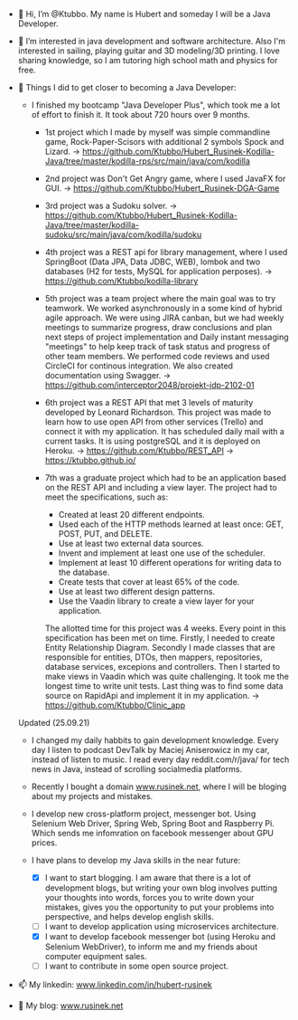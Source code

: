 - 👋 Hi, I’m @Ktubbo. My name is Hubert and someday I will be a Java Developer.
- 👀 I’m interested in java development and software architecture. Also I'm interested in sailing, playing guitar and 3D modeling/3D printing. I love sharing knowledge, 
so I am tutoring high school math and physics for free.
- 🌱 Things I did to get closer to becoming a Java Developer:
    - I finished my bootcamp "Java Developer Plus", which took me a lot of effort to finish it. It took about 720 hours over 9 months.
      - 1st project which I made by myself was simple commandline game, Rock-Paper-Scisors with additional 2 symbols Spock and Lizard.
        -> https://github.com/Ktubbo/Hubert_Rusinek-Kodilla-Java/tree/master/kodilla-rps/src/main/java/com/kodilla
      - 2nd project was Don't Get Angry game, where I used JavaFX for GUI. 
        -> https://github.com/Ktubbo/Hubert_Rusinek-DGA-Game
      - 3rd project was a Sudoku solver.
        -> https://github.com/Ktubbo/Hubert_Rusinek-Kodilla-Java/tree/master/kodilla-sudoku/src/main/java/com/kodilla/sudoku
      - 4th project was a REST api for library management, where I used SpringBoot (Data JPA, Data JDBC, WEB), lombok and two databases (H2 for tests, MySQL 
      for application perposes).
        -> https://github.com/Ktubbo/kodilla-library
      - 5th project was a team project where the main goal was to try teamwork. We worked asynchronously in a some kind of hybrid agile approach. We were using JIRA 
      canban, but we had weekly meetings to summarize progress, draw conclusions and plan next steps of project implementation and Daily instant messaging 
      "meetings" to help keep track of task status and progress of other team members. We performed code reviews and used CircleCI for continous integration.
      We also created documentation using Swagger.
        -> https://github.com/interceptor2048/projekt-jdp-2102-01
      - 6th project was a REST API that met 3 levels of maturity developed by Leonard Richardson. This project was made to learn how to use open API from other services
      (Trello) and connect it with my application. It has scheduled daily mail with a current tasks. It is using postgreSQL and it is deployed on Heroku.
        -> https://github.com/Ktubbo/REST_API
        -> https://ktubbo.github.io/
      - 7th was a graduate project which had to be an application based on the REST API and including a view layer. The project had to meet the specifications, such as: 
        - Created at least 20 different endpoints.
        - Used each of the HTTP methods learned at least once: GET, POST, PUT, and DELETE.
        - Use at least two external data sources.
        - Invent and implement at least one use of the scheduler.
        - Implement at least 10 different operations for writing data to the database.
        - Create tests that cover at least 65% of the code.
        - Use at least two different design patterns.
        - Use the Vaadin library to create a view layer for your application.
        
        The allotted time for this project was 4 weeks. Every point in this specification has been met on time. Firstly, I needed to create Entity Relationship Diagram.
        Secondly I made classes that are responsible for entities, DTOs, then mappers, repositories, database services, excepions and controllers. Then I started to make
        views in Vaadin which was quite challenging. It took me the longest time to write unit tests. Last thing was to find some data source on RapidApi and implement
        it in my application.
        -> https://github.com/Ktubbo/Clinic_app
        
  Updated (25.09.21)
        
  - I changed my daily habbits to gain development knowledge. Every day I listen to podcast DevTalk by Maciej Aniserowicz in my car, instead of listen to music. I read
  every day reddit.com/r/java/ for tech news in Java, instead of scrolling socialmedia platforms.
  
  - Recently I bought a domain www.rusinek.net, where I will be bloging about my projects and mistakes.
  
  - I develop new cross-platform project, messenger bot. Using Selenium Web Driver, Spring Web, Spring Boot and Raspberry Pi. Which sends me infomration on facebook messenger about GPU prices.
  
  - I have plans to develop my Java skills in the near future:
    - [x] I want to start blogging. I am aware that there is a lot of development blogs, but writing your own blog involves putting your thoughts into words, forces you to 
    write down your mistakes, gives you the opportunity to put your problems into perspective, and helps develop english skills.
    - [ ] I want to develop application using microservices architecture.
    - [x] I want to develop facebook messenger bot (using Heroku and Selenium WebDriver), to inform me and my friends about computer equipment sales.
    - [ ] I want to contribute in some open source project.
    
- 📫 My linkedin: www.linkedin.com/in/hubert-rusinek
- :scroll: My blog: www.rusinek.net

